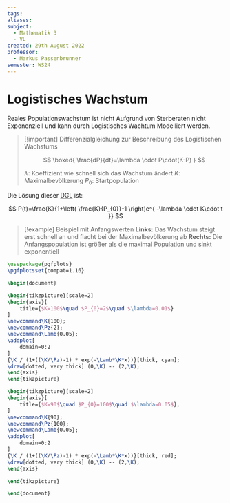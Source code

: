 ```yaml
---
tags: 
aliases: 
subject:
  - Mathematik 3
  - VL
created: 29th August 2022
professor:
  - Markus Passenbrunner
semester: WS24
---
```


# Logistisches Wachstum

Reales Populationswachstum ist nicht Aufgrund von Sterberaten nicht Exponenziell und kann durch Logistisches Wachtum Modelliert werden.

> [!important] Differenzialgleichung zur Beschreibung des Logistischen Wachstums 
> 
> $$
> \boxed{ \frac{dP}{dt}=\lambda \cdot P\cdot(K-P) }
> $$
> 
>$\lambda$: Koeffizient wie schnell sich das Wachstum ändert
>$K$: Maximalbevölkerung
>$P_{0}$: Startpopulation

Die Lösung dieser [DGL](../{MOC}%20DGL.md) ist:

$$
P(t)=\frac{K}{1+\left( \frac{K}{P_{0}}-1 \right)e^{ -\lambda \cdot K\cdot t }}
$$



>[!example] Beispiel mit Anfangswerten
> **Links:** Das Wachstum steigt erst schnell an und flacht bei der Maximalbevölkerung ab
> **Rechts:** Die Anfangspopulation ist größer als die maximal Population und sinkt exponentiell
```tikz
\usepackage{pgfplots}
\pgfplotsset{compat=1.16}

\begin{document}

\begin{tikzpicture}[scale=2]
\begin{axis}[
    title={$K=100$\quad $P_{0}=2$\quad $\lambda=0.01$}
]
\newcommand\K{100};
\newcommand\Pz{2};
\newcommand\Lamb{0.05};
\addplot[
	domain=0:2
]
{\K / (1+((\K/\Pz)-1) * exp(-\Lamb*\K*x))}[thick, cyan];
\draw[dotted, very thick] (0,\K) -- (2,\K);
\end{axis}
\end{tikzpicture}

\begin{tikzpicture}[scale=2]
\begin{axis}[
    title={$K=90$\quad $P_{0}=100$\quad $\lambda=0.05$},
]
\newcommand\K{90};
\newcommand\Pz{100};
\newcommand\Lamb{0.05};
\addplot[
	domain=0:2
]
{\K / (1+((\K/\Pz)-1) * exp(-\Lamb*\K*x))}[thick, red];
\draw[dotted, very thick] (0,\K) -- (2,\K);
\end{axis}

\end{tikzpicture}

\end{document}
```